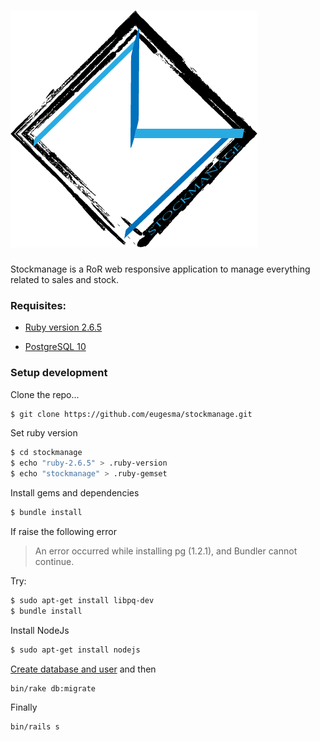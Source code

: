 # ![image](https://github.com/eugesma/stockmanage/blob/master/app/assets/images/LogoStockManage.png?raw=true)

Stockmanage is a RoR web responsive application to manage everything related to sales and stock.

### Requisites:
* [Ruby version 2.6.5](https://www.digitalocean.com/community/tutorials/how-to-install-ruby-on-rails-with-rvm-on-ubuntu-18-04)

* [PostgreSQL 10](https://www.digitalocean.com/community/tutorials/como-instalar-y-utilizar-postgresql-en-ubuntu-18-04-es)

### Setup development
Clone the repo...
```sh
$ git clone https://github.com/eugesma/stockmanage.git
```
Set ruby version
```sh
$ cd stockmanage
$ echo "ruby-2.6.5" > .ruby-version
$ echo "stockmanage" > .ruby-gemset
```
Install gems and dependencies
```sh
$ bundle install
```
If raise the following error
> An error occurred while installing pg (1.2.1), and Bundler cannot continue.

Try:
```sh
$ sudo apt-get install libpq-dev
$ bundle install
```
Install NodeJs
```sh
$ sudo apt-get install nodejs
```
[Create database and user](https://medium.com/coding-blocks/creating-user-database-and-adding-access-on-postgresql-8bfcd2f4a91e) and then 
```sh
bin/rake db:migrate
```
Finally
```sh
bin/rails s
```
